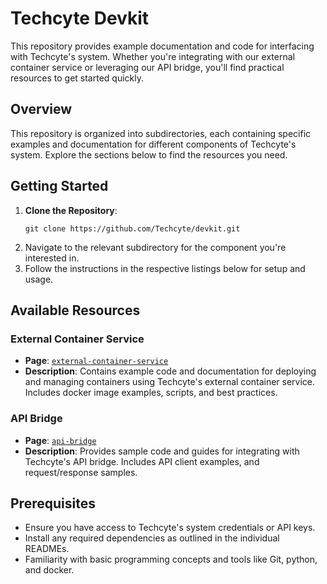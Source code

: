 # Techcyte Devkit

This repository provides example documentation and code for interfacing with Techcyte's system. Whether you're integrating with our external container service or leveraging our API bridge, you'll find practical resources to get started quickly.

## Overview

This repository is organized into subdirectories, each containing specific examples and documentation for different components of Techcyte's system. Explore the sections below to find the resources you need.

## Getting Started

1. **Clone the Repository**:
   ```
   git clone https://github.com/Techcyte/devkit.git
   ```
2. Navigate to the relevant subdirectory for the component you're interested in.
3. Follow the instructions in the respective listings below for setup and usage.

## Available Resources

### External Container Service
- **Page**: [`external-container-service`](./external-container-service.md)
- **Description**: Contains example code and documentation for deploying and managing containers using Techcyte's external container service. Includes docker image examples, scripts, and best practices.


### API Bridge
- **Page**: [`api-bridge`](./api-bridge.md)
- **Description**: Provides sample code and guides for integrating with Techcyte's API bridge. Includes API client examples, and request/response samples.


## Prerequisites

- Ensure you have access to Techcyte's system credentials or API keys.
- Install any required dependencies as outlined in the individual READMEs.
- Familiarity with basic programming concepts and tools like Git, python, and docker.
